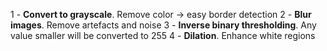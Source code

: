 1 - **Convert to grayscale**. Remove color -> easy border detection
2 - **Blur images**. Remove artefacts and noise
3 - **Inverse binary thresholding**. Any value smaller will be converted to 255
4 - **Dilation**. Enhance white regions
